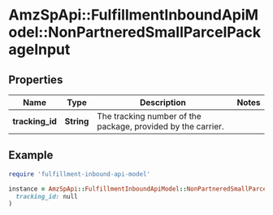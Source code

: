 # AmzSpApi::FulfillmentInboundApiModel::NonPartneredSmallParcelPackageInput

## Properties

| Name | Type | Description | Notes |
| ---- | ---- | ----------- | ----- |
| **tracking_id** | **String** | The tracking number of the package, provided by the carrier. |  |

## Example

```ruby
require 'fulfillment-inbound-api-model'

instance = AmzSpApi::FulfillmentInboundApiModel::NonPartneredSmallParcelPackageInput.new(
  tracking_id: null
)
```

